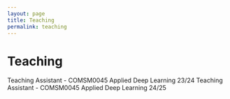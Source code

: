 ```yaml
---
layout: page
title: Teaching
permalink: teaching
---
```


# Teaching

Teaching Assistant - COMSM0045 Applied Deep Learning 23/24
Teaching Assistant - COMSM0045 Applied Deep Learning 24/25